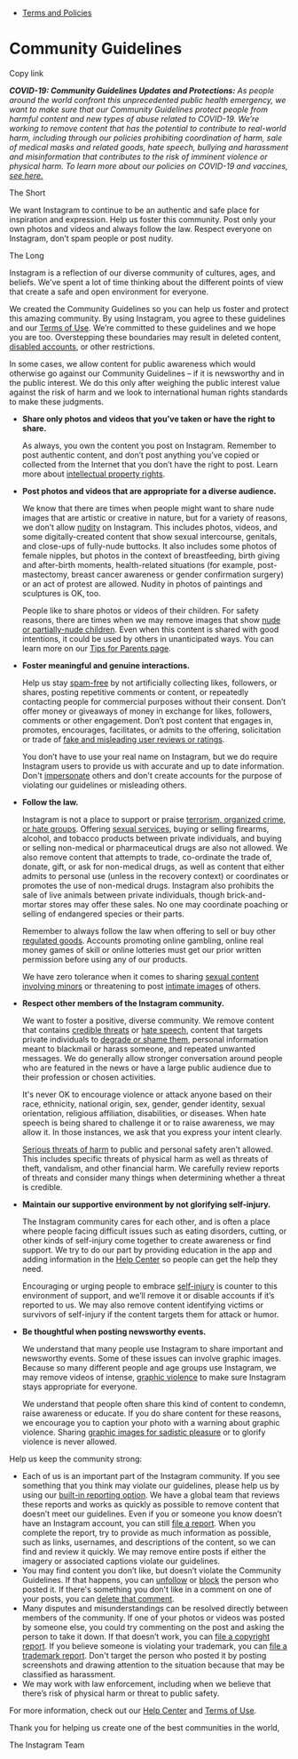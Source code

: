 *   [Terms and Policies](https://help.instagram.com/1417489251945243/?helpref=breadcrumb)

Community Guidelines
====================

Copy link

_**COVID-19: Community Guidelines Updates and Protections:** As people around the world confront this unprecedented public health emergency, we want to make sure that our Community Guidelines protect people from harmful content and new types of abuse related to COVID-19. We’re working to remove content that has the potential to contribute to real-world harm, including through our policies prohibiting coordination of harm, sale of medical masks and related goods, hate speech, bullying and harassment and misinformation that contributes to the risk of imminent violence or physical harm. To learn more about our policies on COVID-19 and vaccines, [see here.](https://help.instagram.com/697825587576762?helpref=faq_content)_

The Short

We want Instagram to continue to be an authentic and safe place for inspiration and expression. Help us foster this community. Post only your own photos and videos and always follow the law. Respect everyone on Instagram, don’t spam people or post nudity.

The Long

Instagram is a reflection of our diverse community of cultures, ages, and beliefs. We’ve spent a lot of time thinking about the different points of view that create a safe and open environment for everyone.

We created the Community Guidelines so you can help us foster and protect this amazing community. By using Instagram, you agree to these guidelines and our [Terms of Use](https://www.instagram.com/legal/terms). We’re committed to these guidelines and we hope you are too. Overstepping these boundaries may result in deleted content, [disabled accounts](https://help.instagram.com/366993040048856?helpref=faq_content), or other restrictions.

In some cases, we allow content for public awareness which would otherwise go against our Community Guidelines – if it is newsworthy and in the public interest. We do this only after weighing the public interest value against the risk of harm and we look to international human rights standards to make these judgments.

*   **Share only photos and videos that you’ve taken or have the right to share.**
    
    As always, you own the content you post on Instagram. Remember to post authentic content, and don’t post anything you’ve copied or collected from the Internet that you don’t have the right to post. Learn more about [intellectual property rights](https://help.instagram.com/126382350847838?helpref=faq_content).
    
*   **Post photos and videos that are appropriate for a diverse audience.**
    
    We know that there are times when people might want to share nude images that are artistic or creative in nature, but for a variety of reasons, we don’t allow [nudity](https://l.instagram.com/?u=https%3A%2F%2Fwww.facebook.com%2Fcommunitystandards%2Fadult_nudity_sexual_activity&e=AT3g7eDJaQ5aUncgdMFsdZ-g_bRmWrG0368drVwglQOpiw4Tre1bX9aDl4PFZnxV2PWvho2yTr_TNqkI6JpsDTQBcTj-26SohwmFBSSRA3lzniKOvePdJ-aIPxd5voF9jLSkHvOtGVFRSnDtW29kIIiU-dEbyQM07gxAfw) on Instagram. This includes photos, videos, and some digitally-created content that show sexual intercourse, genitals, and close-ups of fully-nude buttocks. It also includes some photos of female nipples, but photos in the context of breastfeeding, birth giving and after-birth moments, health-related situations (for example, post-mastectomy, breast cancer awareness or gender confirmation surgery) or an act of protest are allowed. Nudity in photos of paintings and sculptures is OK, too.
    
    People like to share photos or videos of their children. For safety reasons, there are times when we may remove images that show [nude or partially-nude children](https://l.instagram.com/?u=https%3A%2F%2Fwww.facebook.com%2Fcommunitystandards%2Fchild_nudity_sexual_exploitation&e=AT3g7eDJaQ5aUncgdMFsdZ-g_bRmWrG0368drVwglQOpiw4Tre1bX9aDl4PFZnxV2PWvho2yTr_TNqkI6JpsDTQBcTj-26SohwmFBSSRA3lzniKOvePdJ-aIPxd5voF9jLSkHvOtGVFRSnDtW29kIIiU-dEbyQM07gxAfw). Even when this content is shared with good intentions, it could be used by others in unanticipated ways. You can learn more on our [Tips for Parents page](https://help.instagram.com/154475974694511/?helpref=faq_content).
    
*   **Foster meaningful and genuine interactions.**
    
    Help us stay [spam-free](https://l.instagram.com/?u=https%3A%2F%2Fwww.facebook.com%2Fcommunitystandards%2Fspam&e=AT3g7eDJaQ5aUncgdMFsdZ-g_bRmWrG0368drVwglQOpiw4Tre1bX9aDl4PFZnxV2PWvho2yTr_TNqkI6JpsDTQBcTj-26SohwmFBSSRA3lzniKOvePdJ-aIPxd5voF9jLSkHvOtGVFRSnDtW29kIIiU-dEbyQM07gxAfw) by not artificially collecting likes, followers, or shares, posting repetitive comments or content, or repeatedly contacting people for commercial purposes without their consent. Don’t offer money or giveaways of money in exchange for likes, followers, comments or other engagement. Don’t post content that engages in, promotes, encourages, facilitates, or admits to the offering, solicitation or trade of [fake and misleading user reviews or ratings](https://l.instagram.com/?u=https%3A%2F%2Fwww.facebook.com%2Fcommunitystandards%2Ffraud_deception&e=AT3g7eDJaQ5aUncgdMFsdZ-g_bRmWrG0368drVwglQOpiw4Tre1bX9aDl4PFZnxV2PWvho2yTr_TNqkI6JpsDTQBcTj-26SohwmFBSSRA3lzniKOvePdJ-aIPxd5voF9jLSkHvOtGVFRSnDtW29kIIiU-dEbyQM07gxAfw).
    
    You don’t have to use your real name on Instagram, but we do require Instagram users to provide us with accurate and up to date information. Don't [impersonate](https://l.instagram.com/?u=https%3A%2F%2Fwww.facebook.com%2Fcommunitystandards%2Fmisrepresentation&e=AT3g7eDJaQ5aUncgdMFsdZ-g_bRmWrG0368drVwglQOpiw4Tre1bX9aDl4PFZnxV2PWvho2yTr_TNqkI6JpsDTQBcTj-26SohwmFBSSRA3lzniKOvePdJ-aIPxd5voF9jLSkHvOtGVFRSnDtW29kIIiU-dEbyQM07gxAfw) others and don't create accounts for the purpose of violating our guidelines or misleading others.
    
*   **Follow the law.**
    
    Instagram is not a place to support or praise [terrorism, organized crime, or hate groups](https://l.instagram.com/?u=https%3A%2F%2Fwww.facebook.com%2Fcommunitystandards%2Fdangerous_individuals_organizations&e=AT3g7eDJaQ5aUncgdMFsdZ-g_bRmWrG0368drVwglQOpiw4Tre1bX9aDl4PFZnxV2PWvho2yTr_TNqkI6JpsDTQBcTj-26SohwmFBSSRA3lzniKOvePdJ-aIPxd5voF9jLSkHvOtGVFRSnDtW29kIIiU-dEbyQM07gxAfw). Offering [sexual services](https://l.instagram.com/?u=https%3A%2F%2Fwww.facebook.com%2Fcommunitystandards%2Fsexual_solicitation&e=AT3g7eDJaQ5aUncgdMFsdZ-g_bRmWrG0368drVwglQOpiw4Tre1bX9aDl4PFZnxV2PWvho2yTr_TNqkI6JpsDTQBcTj-26SohwmFBSSRA3lzniKOvePdJ-aIPxd5voF9jLSkHvOtGVFRSnDtW29kIIiU-dEbyQM07gxAfw), buying or selling firearms, alcohol, and tobacco products between private individuals, and buying or selling non-medical or pharmaceutical drugs are also not allowed. We also remove content that attempts to trade, co-ordinate the trade of, donate, gift, or ask for non-medical drugs, as well as content that either admits to personal use (unless in the recovery context) or coordinates or promotes the use of non-medical drugs. Instagram also prohibits the sale of live animals between private individuals, though brick-and-mortar stores may offer these sales. No one may coordinate poaching or selling of endangered species or their parts.
    
    Remember to always follow the law when offering to sell or buy other [regulated goods](https://l.instagram.com/?u=https%3A%2F%2Fwww.facebook.com%2Fcommunitystandards%2Fregulated_goods&e=AT3g7eDJaQ5aUncgdMFsdZ-g_bRmWrG0368drVwglQOpiw4Tre1bX9aDl4PFZnxV2PWvho2yTr_TNqkI6JpsDTQBcTj-26SohwmFBSSRA3lzniKOvePdJ-aIPxd5voF9jLSkHvOtGVFRSnDtW29kIIiU-dEbyQM07gxAfw). Accounts promoting online gambling, online real money games of skill or online lotteries must get our prior written permission before using any of our products.
    
    We have zero tolerance when it comes to sharing [sexual content involving minors](https://l.instagram.com/?u=https%3A%2F%2Fwww.facebook.com%2Fcommunitystandards%2Fchild_nudity_sexual_exploitation&e=AT3g7eDJaQ5aUncgdMFsdZ-g_bRmWrG0368drVwglQOpiw4Tre1bX9aDl4PFZnxV2PWvho2yTr_TNqkI6JpsDTQBcTj-26SohwmFBSSRA3lzniKOvePdJ-aIPxd5voF9jLSkHvOtGVFRSnDtW29kIIiU-dEbyQM07gxAfw) or threatening to post [intimate images](https://l.instagram.com/?u=https%3A%2F%2Fwww.facebook.com%2Fcommunitystandards%2Fsexual_exploitation_adults&e=AT3g7eDJaQ5aUncgdMFsdZ-g_bRmWrG0368drVwglQOpiw4Tre1bX9aDl4PFZnxV2PWvho2yTr_TNqkI6JpsDTQBcTj-26SohwmFBSSRA3lzniKOvePdJ-aIPxd5voF9jLSkHvOtGVFRSnDtW29kIIiU-dEbyQM07gxAfw) of others.
    
*   **Respect other members of the Instagram community.**
    
    We want to foster a positive, diverse community. We remove content that contains [credible threats](https://l.instagram.com/?u=https%3A%2F%2Fwww.facebook.com%2Fcommunitystandards%2Fcredible_violence&e=AT3g7eDJaQ5aUncgdMFsdZ-g_bRmWrG0368drVwglQOpiw4Tre1bX9aDl4PFZnxV2PWvho2yTr_TNqkI6JpsDTQBcTj-26SohwmFBSSRA3lzniKOvePdJ-aIPxd5voF9jLSkHvOtGVFRSnDtW29kIIiU-dEbyQM07gxAfw) or [hate speech](https://l.instagram.com/?u=https%3A%2F%2Fwww.facebook.com%2Fcommunitystandards%2Fhate_speech&e=AT3g7eDJaQ5aUncgdMFsdZ-g_bRmWrG0368drVwglQOpiw4Tre1bX9aDl4PFZnxV2PWvho2yTr_TNqkI6JpsDTQBcTj-26SohwmFBSSRA3lzniKOvePdJ-aIPxd5voF9jLSkHvOtGVFRSnDtW29kIIiU-dEbyQM07gxAfw), content that targets private individuals to [degrade or shame them](https://l.instagram.com/?u=https%3A%2F%2Fwww.facebook.com%2Fcommunitystandards%2Fbullying&e=AT3g7eDJaQ5aUncgdMFsdZ-g_bRmWrG0368drVwglQOpiw4Tre1bX9aDl4PFZnxV2PWvho2yTr_TNqkI6JpsDTQBcTj-26SohwmFBSSRA3lzniKOvePdJ-aIPxd5voF9jLSkHvOtGVFRSnDtW29kIIiU-dEbyQM07gxAfw), personal information meant to blackmail or harass someone, and repeated unwanted messages. We do generally allow stronger conversation around people who are featured in the news or have a large public audience due to their profession or chosen activities.
    
    It's never OK to encourage violence or attack anyone based on their race, ethnicity, national origin, sex, gender, gender identity, sexual orientation, religious affiliation, disabilities, or diseases. When hate speech is being shared to challenge it or to raise awareness, we may allow it. In those instances, we ask that you express your intent clearly.
    
    [Serious threats of harm](https://l.instagram.com/?u=https%3A%2F%2Fwww.facebook.com%2Fcommunitystandards%2Fcredible_violence&e=AT3g7eDJaQ5aUncgdMFsdZ-g_bRmWrG0368drVwglQOpiw4Tre1bX9aDl4PFZnxV2PWvho2yTr_TNqkI6JpsDTQBcTj-26SohwmFBSSRA3lzniKOvePdJ-aIPxd5voF9jLSkHvOtGVFRSnDtW29kIIiU-dEbyQM07gxAfw) to public and personal safety aren't allowed. This includes specific threats of physical harm as well as threats of theft, vandalism, and other financial harm. We carefully review reports of threats and consider many things when determining whether a threat is credible.
    
*   **Maintain our supportive environment by not glorifying self-injury.**
    
    The Instagram community cares for each other, and is often a place where people facing difficult issues such as eating disorders, cutting, or other kinds of self-injury come together to create awareness or find support. We try to do our part by providing education in the app and adding information in the [Help Center](https://help.instagram.com/) so people can get the help they need.
    
    Encouraging or urging people to embrace [self-injury](https://l.instagram.com/?u=https%3A%2F%2Fwww.facebook.com%2Fcommunitystandards%2Fsuicide_self_injury_violence&e=AT3g7eDJaQ5aUncgdMFsdZ-g_bRmWrG0368drVwglQOpiw4Tre1bX9aDl4PFZnxV2PWvho2yTr_TNqkI6JpsDTQBcTj-26SohwmFBSSRA3lzniKOvePdJ-aIPxd5voF9jLSkHvOtGVFRSnDtW29kIIiU-dEbyQM07gxAfw) is counter to this environment of support, and we’ll remove it or disable accounts if it’s reported to us. We may also remove content identifying victims or survivors of self-injury if the content targets them for attack or humor.
    
*   **Be thoughtful when posting newsworthy events.**
    
    We understand that many people use Instagram to share important and newsworthy events. Some of these issues can involve graphic images. Because so many different people and age groups use Instagram, we may remove videos of intense, [graphic violence](https://l.instagram.com/?u=https%3A%2F%2Fwww.facebook.com%2Fcommunitystandards%2Fgraphic_violence&e=AT3g7eDJaQ5aUncgdMFsdZ-g_bRmWrG0368drVwglQOpiw4Tre1bX9aDl4PFZnxV2PWvho2yTr_TNqkI6JpsDTQBcTj-26SohwmFBSSRA3lzniKOvePdJ-aIPxd5voF9jLSkHvOtGVFRSnDtW29kIIiU-dEbyQM07gxAfw) to make sure Instagram stays appropriate for everyone.
    
    We understand that people often share this kind of content to condemn, raise awareness or educate. If you do share content for these reasons, we encourage you to caption your photo with a warning about graphic violence. Sharing [graphic images for sadistic pleasure](https://l.instagram.com/?u=https%3A%2F%2Fwww.facebook.com%2Fcommunitystandards%2Fcruel_insensitive&e=AT3g7eDJaQ5aUncgdMFsdZ-g_bRmWrG0368drVwglQOpiw4Tre1bX9aDl4PFZnxV2PWvho2yTr_TNqkI6JpsDTQBcTj-26SohwmFBSSRA3lzniKOvePdJ-aIPxd5voF9jLSkHvOtGVFRSnDtW29kIIiU-dEbyQM07gxAfw) or to glorify violence is never allowed.
    

Help us keep the community strong:

*   Each of us is an important part of the Instagram community. If you see something that you think may violate our guidelines, please help us by using our [built-in reporting option](https://help.instagram.com/165828726894770?helpref=faq_content). We have a global team that reviews these reports and works as quickly as possible to remove content that doesn’t meet our guidelines. Even if you or someone you know doesn’t have an Instagram account, you can still [file a report](https://help.instagram.com/contact/383679321740945). When you complete the report, try to provide as much information as possible, such as links, usernames, and descriptions of the content, so we can find and review it quickly. We may remove entire posts if either the imagery or associated captions violate our guidelines.
*   You may find content you don’t like, but doesn’t violate the Community Guidelines. If that happens, you can [unfollow](https://help.instagram.com/286340048138725?helpref=faq_content) or [block](https://help.instagram.com/426700567389543/?helpref=faq_content) the person who posted it. If there's something you don't like in a comment on one of your posts, you can [delete that comment](https://help.instagram.com/289098941190483?helpref=faq_content).
*   Many disputes and misunderstandings can be resolved directly between members of the community. If one of your photos or videos was posted by someone else, you could try commenting on the post and asking the person to take it down. If that doesn’t work, you can [file a copyright report](https://help.instagram.com/126382350847838?helpref=faq_content). If you believe someone is violating your trademark, you can [file a trademark report](https://help.instagram.com/222826637847963?helpref=faq_content). Don't target the person who posted it by posting screenshots and drawing attention to the situation because that may be classified as harassment.
*   We may work with law enforcement, including when we believe that there’s risk of physical harm or threat to public safety.

For more information, check out our [Help Center](https://help.instagram.com/) and [Terms of Use](https://l.instagram.com/?u=http%3A%2F%2Finstagram.com%2Flegal%2Fterms%2F%23&e=AT3g7eDJaQ5aUncgdMFsdZ-g_bRmWrG0368drVwglQOpiw4Tre1bX9aDl4PFZnxV2PWvho2yTr_TNqkI6JpsDTQBcTj-26SohwmFBSSRA3lzniKOvePdJ-aIPxd5voF9jLSkHvOtGVFRSnDtW29kIIiU-dEbyQM07gxAfw).

Thank you for helping us create one of the best communities in the world,

The Instagram Team